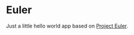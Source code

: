 Euler
=====

Just a little hello world app based on [Project Euler](https://projecteuler.net/archives).
